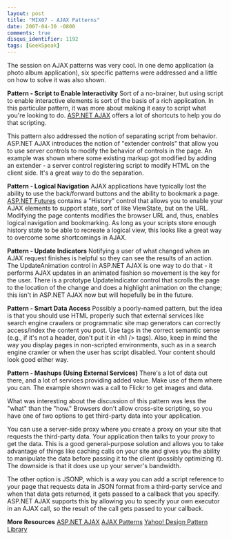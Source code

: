```yaml
---
layout: post
title: "MIX07 - AJAX Patterns"
date: 2007-04-30 -0800
comments: true
disqus_identifier: 1192
tags: [GeekSpeak]
---
```

The session on AJAX patterns was very cool. In one demo application (a
photo album application), six specific patterns were addressed and a
little on how to solve it was also shown.
 
 **Pattern - Script to Enable Interactivity**
 Sort of a no-brainer, but using script to enable interactive elements
is sort of the basis of a rich application. In this particular pattern,
it was more about making it easy to script what you're looking to do.
[ASP.NET AJAX](http://ajax.asp.net/) offers a lot of shortcuts to help
you do that scripting.
 
 This pattern also addressed the notion of separating script from
behavior. ASP.NET AJAX introduces the notion of "extender controls" that
allow you to use server controls to modify the behavior of controls in
the page. An example was shown where some existing markup got modified
by adding an extender - a server control registering script to modify
HTML on the client side. It's a great way to do the separation.
 
 **Pattern - Logical Navigation**
 AJAX applications have typically lost the ability to use the
back/forward buttons and the ability to bookmark a page. [ASP.NET
Futures](http://ajax.asp.net/downloads/default.aspx) contains a
"History" control that allows you to enable your AJAX elements to
support state, sort of like ViewState, but on the URL. Modifying the
page contents modifies the browser URL and, thus, enables logical
navigation and bookmarking. As long as your scripts store enough history
state to be able to recreate a logical view, this looks like a great way
to overcome some shortcomings in AJAX.
 
 **Pattern - Update Indicators**
 Notifying a user of what changed when an AJAX request finishes is
helpful so they can see the results of an action. The UpdateAnimation
control in ASP.NET AJAX is one way to do that - it performs AJAX updates
in an animated fashion so movement is the key for the user. There is a
prototype UpdateIndicator control that scrolls the page to the location
of the change and does a highlight animation on the change; this isn't
in ASP.NET AJAX now but will hopefully be in the future.
 
 **Pattern - Smart Data Access**
 Possibly a poorly-named pattern, but the idea is that you should use
HTML properly such that external services like search engine crawlers or
programmatic site map generators can correctly access/index the content
you post. Use tags in the correct semantic sense (e.g., if it's not a
header, don't put it in \<h1 /\> tags). Also, keep in mind the way you
display pages in non-scripted environments, such as in a search engine
crawler or when the user has script disabled. Your content should look
good either way.
 
 **Pattern - Mashups (Using External Services)**
 There's a lot of data out there, and a lot of services providing added
value. Make use of them where you can. The example shown was a call to
Flickr to get images and data.
 
 What was interesting about the discussion of this pattern was less the
"what" than the "how." Browsers don't allow cross-site scripting, so you
have one of two options to get third-party data into your application.
 
 You can use a server-side proxy where you create a proxy on your site
that requests the third-party data. Your application then talks to your
proxy to get the data. This is a good general-purpose solution and
allows you to take advantage of things like caching calls on your site
and gives you the ability to manipulate the data before passing it to
the client (possibly optimizing it). The downside is that it does use up
your server's bandwidth.
 
 The other option is JSONP, which is a way you can add a script
reference to your page that requests data in JSON format from a
third-party service and when that data gets returned, it gets passed to
a callback that you specify. ASP.NET AJAX supports this by allowing you
to specify your own executor in an AJAX call, so the result of the call
gets passed to your callback.
 
 **More Resources**
 [ASP.NET AJAX](http://ajax.asp.net/)
 [AJAX Patterns](http://www.ajaxpatterns.org)
 [Yahoo! Design Pattern Library](http://developer.yahoo.com/ypatterns/)
